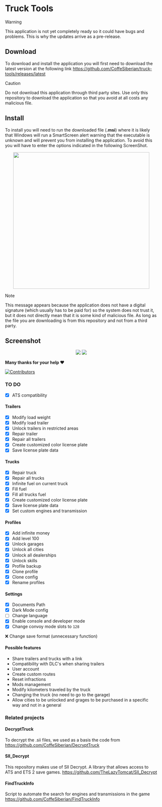 # Truck Tools

> [!WARNING]
> This application is not yet completely ready so it could have bugs and problems. This is why the updates arrive as a pre-release.

## Download

To download and install the application you will first need to download the latest version at the following link <https://github.com/CoffeSiberian/truck-tools/releases/latest>

> [!CAUTION]
> Do not download this application through third party sites. Use only this repository to download the application so that you avoid at all costs any malicious file.

## Install

To install you will need to run the downloaded file (**.msi**) where it is likely that Windows will run a SmartScreen alert warning that the executable is unknown and will prevent you from installing the application. To avoid this you will have to enter the options indicated in the following ScreenShot.

<p align="center">
  <img width="450" src="https://i.imgur.com/tpHbu3n.png">
</p>

> [!NOTE]
> This message appears because the application does not have a digital signature (which usually has to be paid for) so the system does not trust it, but it does not directly mean that it is some kind of malicious file. As long as the file you are downloading is from this repository and not from a third party.

## Screenshot

<p align="center">
  <img src="https://i.imgur.com/p2QsDlb.jpeg">
  <img src="https://i.imgur.com/XZo6yUC.jpeg">
</p>

**Many thanks for your help ❤️**

[![Contributors](https://contrib.rocks/image?repo=CoffeSiberian/truck-tools&max=500&columns=20)](https://github.com/CoffeSiberian/truck-tools/graphs/contributors)

### TO DO

- [x] ATS compatibility

#### Trailers

- [x] Modify load weight
- [x] Modify load trailer
- [x] Unlock trailers in restricted areas
- [x] Repair trailer
- [x] Repair all trailers
- [x] Create customized color license plate
- [x] Save license plate data

#### Trucks

- [x] Repair truck
- [x] Repair all trucks
- [x] Infinite fuel on current truck
- [x] Fill fuel
- [x] Fill all trucks fuel
- [x] Create customized color license plate
- [x] Save license plate data
- [x] Set custom engines and transmission

#### Profiles

- [x] Add infinite money
- [x] Add level 100
- [x] Unlock garages
- [x] Unlock all cities
- [x] Unlock all dealerships
- [x] Unlock skills
- [x] Profile backup
- [x] Clone profile
- [x] Clone config
- [x] Rename profiles

#### Settings

- [x] Documents Path
- [x] Dark Mode config
- [ ] Change language
- [x] Enable console and developer mode
- [x] Change convoy mode slots to `128`

❌ Change save format (unnecessary function)

#### Possible features

- Share trailers and trucks with a link
- Compatibility with DLC's when sharing trailers
- User account
- Create custom routes
- Reset infractions
- Mods management
- Modify kilometers traveled by the truck
- Changing the truck (no need to go to the garage)
- Allow cities to be unlocked and grages to be purchased in a specific way and not in a general

### Related projects

#### DecryptTruck

To decrypt the .sii files, we used as a basis the code from https://github.com/CoffeSiberian/DecryptTruck

#### SII_Decrypt

This repository makes use of SII Decrypt. A library that allows access to ATS and ETS 2 save games.
https://github.com/TheLazyTomcat/SII_Decrypt

#### FindTruckInfo

Script to automate the search for engines and transmissions in the game https://github.com/CoffeSiberian/FindTruckInfo
